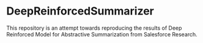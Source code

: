 # DeepReinforcedSummarizer
This repository is an attempt towards reproducing the results of Deep Reinforced Model for Abstractive Summarization from Salesforce Research.
